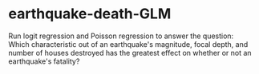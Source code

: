 # earthquake-death-GLM
Run logit regression and Poisson regression to answer the question:\
Which characteristic out of an earthquake's magnitude, focal depth, and number of houses destroyed has the greatest effect on whether or not an earthquake's fatality?
